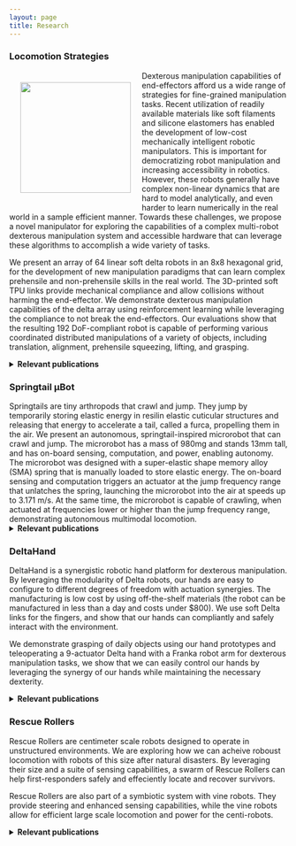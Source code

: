 ```yaml
---
layout: page
title: Research
---
```




### Locomotion Strategies
<img align="left" width="200" height="200" style="margin:20px 20px" src="/assets/img/research/gammabot_skating.jpg" alt="">

<p style="text-align: justify;"> </p>

Dexterous manipulation capabilities of end-effectors afford us a wide range of strategies for fine-grained manipulation tasks. Recent utilization of readily available materials like soft filaments and silicone elastomers has enabled the development of low-cost mechanically intelligent robotic manipulators. This is important for democratizing robot manipulation and increasing accessibility in robotics. However, these robots generally have complex non-linear dynamics that are hard to model analytically, and even harder to learn numerically in the real world in a sample efficient manner. Towards these challenges, we propose a novel manipulator for exploring the capabilities of a complex multi-robot dexterous manipulation system and accessible hardware that can leverage these algorithms to accomplish a wide variety of tasks.

We present an array of 64 linear soft delta robots in an 8x8 hexagonal grid, for the development of new manipulation paradigms that can learn complex prehensile and non-prehensile skills in the real world. The 3D-printed soft TPU links provide mechanical compliance and allow collisions without harming the end-effector. We demonstrate dexterous manipulation capabilities of the delta array using reinforcement learning while leveraging the compliance to not break the end-effectors. Our evaluations show that the resulting 192 DoF-compliant robot is capable of performing various coordinated distributed manipulations of a variety of objects, including translation, alignment, prehensile squeezing, lifting, and grasping.


<details>
<summary markdown="1" style="display: list-item;">
<h4 style="display: inline;">Relevant publications</h4>
</summary>
<div markdown="1">
{% include render_pub_list.liquid variable="projects" value="delta_robots" check="contains" %}
</div>
</details>





### Springtail µBot
<!-- <img align="left" width="200" height="200" style="margin:20px 20px" src="/assets/img/research/delta_arrays.jpg" alt=""> -->

<p style="text-align: justify;"> </p>
Springtails are tiny arthropods that crawl and jump. They jump by temporarily storing elastic energy in resilin elastic cuticular structures and releasing that energy to accelerate a tail, called a furca, propelling them in the air. We present an autonomous, springtail-inspired microrobot that can crawl and jump. The microrobot has a mass of 980mg and stands 13mm tall, and has on-board sensing, computation, and power, enabling autonomy. The microrobot was designed with a super-elastic shape memory alloy (SMA) spring that is manually loaded to store elastic energy. The on-board sensing and computation triggers an actuator at the jump frequency range that unlatches the spring, launching the microrobot into the air at speeds up to 3.171 m/s. At the same time, the microrobot is capable of crawling, when actuated at frequencies lower or higher than the jump frequency range, demonstrating autonomous multimodal locomotion.


<!-- For more information, please contact [Sarvesh](https://servo97.github.io). -->

<!-- Check out our CHI 2020 [video presentation](https://youtu.be/ILgJDQSlgYI) to learn more. -->

<details>
<summary markdown="1" style="display: list-item;">
<h4 style="display: inline;">Relevant publications</h4>
</summary>
<div markdown="1">
{% include render_pub_list.liquid variable="projects" value="springtail" check="contains" %}
</div>
</details>


### DeltaHand
<!-- <img align="left" width="200" height="200" style="margin:20px 20px" src="/assets/img/research/delta_arrays.jpg" alt=""> -->

<p style="text-align: justify;"> </p>
DeltaHand is a synergistic robotic hand platform for dexterous manipulation. By leveraging the modularity of Delta robots, our hands are easy to configure to different degrees of freedom with actuation synergies. The manufacturing is low cost by using off-the-shelf materials (the robot can be manufactured in less than a day and costs under $800). We use soft Delta links for the fingers, and show that our hands can compliantly and safely interact with the environment. 

We demonstrate grasping of daily objects using our hand prototypes and teleoperating a 9-actuator Delta hand with a Franka robot arm for dexterous manipulation tasks, we show that we can easily control our hands by leveraging the synergy of our hands while maintaining the necessary dexterity.
<details>
<summary markdown="1" style="display: list-item;">
<h4 style="display: inline;">Relevant publications</h4>
</summary>
<div markdown="1">
<!-- {% include render_pub_list.liquid variable="projects" value="delta_robots" check="contains" %} -->
</div>
</details>

<!-- ### Tunable Stiffness
 <img align="left" width="200" height="200" style="margin:20px 20px" src="/assets/img/research/Tunable Stiffness Incline.png" alt="">

<p style="text-align: justify;"> </p>

MiniRHex robot, a close design variation of the RHex robot, is a small, open-source,
fully programmable, and cost efficient hexapod robot. Currently, little research has been
conducted on how the materials of the MiniRhex robot legs could impact the
performance of the robot, especially while treading through wet terrain or environments
with high humidity variations.

To fill in this gap, our research focuses on the utilization of an innovative bioplastic
material to improve the performance of the MiniRHex robot in high humidity
environments. Inspired by tree frogs’ ability to adapt to a wet environment, we designed
new legs for MiniRHex using bioplastic which allows the legs to change their stiffness
and traction characteristics with respect to humidity. This capability of the material
opens up new possibilities for the development of MiniRHex robots that are capable of
responding rapidly to changes in their surroundings, especially in wet or slippery
conditions.
<details>
<summary markdown="1" style="display: list-item;">
<h4 style="display: inline;">Relevant publications</h4>
</summary>
<div markdown="1"> -->
<!-- {% include render_pub_list.liquid variable="projects" value="delta_robots" check="contains" %} -->
<!-- </div>
</details> -->


<!-- ### Delta Walker -->
 <!-- <img align="left" width="200" height="200" style="margin:20px 20px" src="/assets/img/research/Tunable Stiffness Inclie.jpg" alt=""> -->

<!-- <p style="text-align: justify;"> </p>
Delta Walker is a project that stemmed from the Delta Hand, inspired by the Addams Family Hand, Thing. 

We aim to build a walking robot that is small, light, and easy to manufacture. Using linearly-actuated Delta robots with three degrees of freedom, we are investigating the walking gaits that can be created. We are experimenting with coupling link motions between delta robots and usage of a compliant material. Current work is focused on determining the possible gaits in simulation.

<details>
<summary markdown="1" style="display: list-item;">
<h4 style="display: inline;">Relevant publications</h4>
</summary>
<div markdown="1"> -->
<!-- {% include render_pub_list.liquid variable="projects" value="delta_robots" check="contains" %} -->
<!-- </div>
</details> -->


### Rescue Rollers
 <!-- <img align="left" width="200" height="200" style="margin:20px 20px" src="/assets/img/research/Rescue Rollers Photo.jpg" alt=""> -->

<p style="text-align: justify;"> </p>
Rescue Rollers are centimeter scale robots designed to operate in unstructured environments. We are exploring how we can acheive roboust locomotion with robots of this size after natural disasters. By leveraging their size and a suite of sensing capabilities, a swarm of Rescue Rollers can help first-responders safely and effeciently locate and recover survivors.

Rescue Rollers are also part of a symbiotic system with vine robots. They provide steering and enhanced sensing capabilities, while the vine robots allow for efficient large scale locomotion and power for the centi-robots.
<details>
<summary markdown="1" style="display: list-item;">
<h4 style="display: inline;">Relevant publications</h4>
</summary>
<div markdown="1">
<!-- {% include render_pub_list.liquid variable="projects" value="delta_robots" check="contains" %} -->
</div>
</details>

